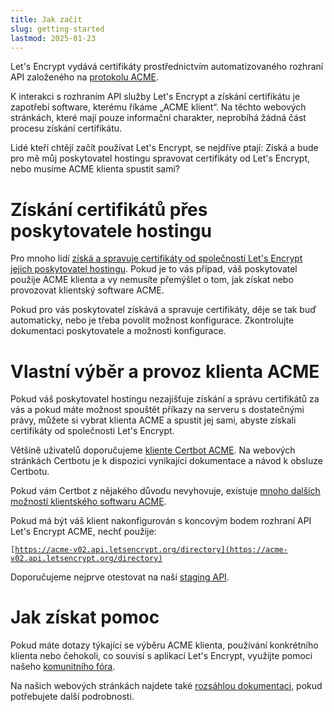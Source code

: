 ```yaml
---
title: Jak začít
slug: getting-started
lastmod: 2025-01-23
---
```


Let's Encrypt vydává certifikáty prostřednictvím automatizovaného rozhraní API založeného na [protokolu ACME](https://en.wikipedia.org/wiki/Automatic_Certificate_Management_Environment).

K interakci s rozhraním API služby Let's Encrypt a získání certifikátu je zapotřebí software, kterému říkáme „ACME klient“. Na těchto webových stránkách, které mají pouze informační charakter, neprobíhá žádná část procesu získání certifikátu.

Lidé kteří chtějí začít používat Let's Encrypt, se nejdříve ptají: Získá a bude pro mě můj poskytovatel hostingu spravovat certifikáty od Let's Encrypt, nebo musíme ACME klienta spustit sami?

# Získání certifikátů přes poskytovatele hostingu

Pro mnoho lidí [získá a spravuje certifikáty od společnosti Let's Encrypt jejich poskytovatel hostingu](https://certbot.eff.org/hosting_providers). Pokud je to vás případ, váš poskytovatel použije ACME klienta a vy nemusíte přemýšlet o tom, jak získat nebo provozovat klientský software ACME.

Pokud pro vás poskytovatel získává a spravuje certifikáty, děje se tak buď automaticky, nebo je třeba povolit možnost konfigurace. Zkontrolujte dokumentaci poskytovatele a možnosti konfigurace.

# Vlastní výběr a provoz klienta ACME

Pokud váš poskytovatel hostingu nezajišťuje získání a správu certifikátů za vás a pokud máte možnost spouštět příkazy na serveru s dostatečnými právy, můžete si vybrat klienta ACME a spustit jej sami, abyste získali certifikáty od společnosti Let's Encrypt.

Většině uživatelů doporučujeme [kliente Certbot ACME](https://certbot.eff.org/). Na webových stránkách Certbotu je k dispozici vynikající dokumentace a návod k obsluze Certbotu.

Pokud vám Certbot z nějakého důvodu nevyhovuje, existuje [mnoho dalších možností klientského softwaru ACME](/docs/client-options/).

Pokud má být váš klient nakonfigurován s koncovým bodem rozhraní API Let's Encrypt ACME, nechť použije:

<code>[https://acme-v02.api.letsencrypt.org/directory](https://acme-v02.api.letsencrypt.org/directory)</code>

Doporučujeme nejprve otestovat na naší [staging API](/docs/staging-environment/).

# Jak získat pomoc

Pokud máte dotazy týkající se výběru ACME klienta, používání konkrétního klienta nebo čehokoli, co souvisí s aplikací Let's Encrypt, využijte pomoci našeho [komunitního fóra](https://community.letsencrypt.org/).

Na našich webových stránkách najdete také [rozsáhlou dokumentaci](/docs/), pokud potřebujete další podrobnosti.
